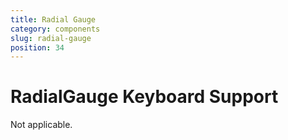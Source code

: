 ```yaml
---
title: Radial Gauge
category: components
slug: radial-gauge
position: 34
---
```

# RadialGauge Keyboard Support

Not applicable.
